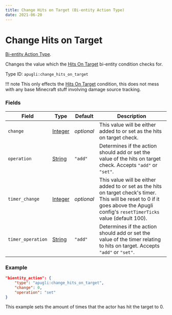 ```yaml
---
title: Change Hits on Target (Bi-entity Action Type)
date: 2021-06-20
---
```


# Change Hits on Target

[Bi-entity Action Type](../bientity_action_types.md).

Changes the value which the [Hits On Target](../bientity_condition_types/hits_on_target.md) bi-entity condition checks for.

Type ID: `apugli:change_hits_on_target`

!!! note
    This only effects the [Hits On Target](../bientity_condition_types/hits_on_target.md) condition, this does not mess with any base Minecraft stuff involving damage source tracking.

### Fields

Field  | Type | Default | Description
-------|------|---------|-------------
`change` | [Integer](https://origins.readthedocs.io/en/latest/types/data_types/integer/) | *optional* | This value will be either added to or set as the hits on target check.
`operation` | [String](https://origins.readthedocs.io/en/latest/types/data_types/string/) | `"add"` | Determines if the action should add or set the value of the hits on target check. Accepts `"add"` or `"set"`.
`timer_change` | [Integer](https://origins.readthedocs.io/en/latest/types/data_types/integer/) | *optional* | This value will be either added to or set as the hits on target check's timer. This will be reset to 0 if it goes above the Apugli config's `resetTimerTicks` value (default 100).
`timer_operation` | [String](https://origins.readthedocs.io/en/latest/types/data_types/string/) | `"add"` | Determines if the action should add or set the value of the timer relating to hits on target. Accepts `"add"` or `"set"`.

### Example
```json
"bientity_action": {
    "type": "apugli:change_hits_on_target",
    "change": 0,
    "operation": "set"
}
```
This example sets the amount of times that the actor has hit the target to 0.